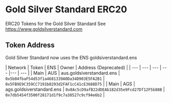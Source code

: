 # Gold Silver Standard ERC20
ERC20 Tokens for the Gold Silver Standard
See https://www.goldsilverstandard.com

## Token Address
Gold Silver Standard now uses the ENS goldsiverstandard.ens

| Network | Token | ENS | Owner | Address (Deprecated) |
| --- | --- | --- | --- |--- | --- |
| Main | AUS | aus.goldsiverstandard.ens | `0x5b04fbaF54d53f1a4681339A0Da34D903E5FA2B1` | `0x5FB9E9C359CC7191b0293d2FAF1cC41cE3688D75` |
| Main | AGS | ags.goldsiverstandard.ens | `0x8Ac5cD9afB22dDEAb182d35e9Fcd27Df12F5b88B` | `0x7db5454f3500f28171d1f9c7a38527c9cf94e6b2` |
